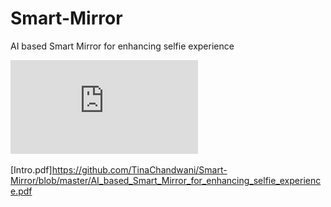 # Smart-Mirror
AI based Smart Mirror for enhancing selfie experience

![AI Paper](https://github.com/TinaChandwani/Smart-Mirror/blob/master/AI_based_Smart_Mirror_for_enhancing_selfie_experience.pdf)

[Intro.pdf]https://github.com/TinaChandwani/Smart-Mirror/blob/master/AI_based_Smart_Mirror_for_enhancing_selfie_experience.pdf
